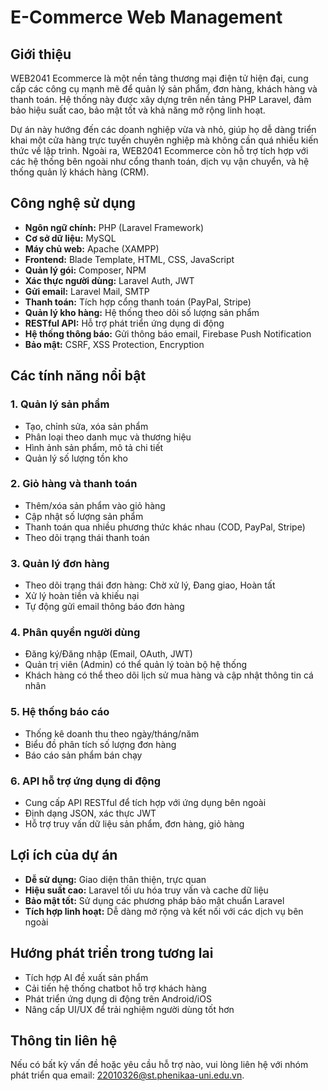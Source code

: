 # E-Commerce Web Management

## Giới thiệu
WEB2041 Ecommerce là một nền tảng thương mại điện tử hiện đại, cung cấp các công cụ mạnh mẽ để quản lý sản phẩm, đơn hàng, khách hàng và thanh toán. Hệ thống này được xây dựng trên nền tảng PHP Laravel, đảm bảo hiệu suất cao, bảo mật tốt và khả năng mở rộng linh hoạt. 

Dự án này hướng đến các doanh nghiệp vừa và nhỏ, giúp họ dễ dàng triển khai một cửa hàng trực tuyến chuyên nghiệp mà không cần quá nhiều kiến thức về lập trình. Ngoài ra, WEB2041 Ecommerce còn hỗ trợ tích hợp với các hệ thống bên ngoài như cổng thanh toán, dịch vụ vận chuyển, và hệ thống quản lý khách hàng (CRM).

## Công nghệ sử dụng
- **Ngôn ngữ chính:** PHP (Laravel Framework)
- **Cơ sở dữ liệu:** MySQL
- **Máy chủ web:** Apache (XAMPP)
- **Frontend:** Blade Template, HTML, CSS, JavaScript
- **Quản lý gói:** Composer, NPM
- **Xác thực người dùng:** Laravel Auth, JWT
- **Gửi email:** Laravel Mail, SMTP
- **Thanh toán:** Tích hợp cổng thanh toán (PayPal, Stripe)
- **Quản lý kho hàng:** Hệ thống theo dõi số lượng sản phẩm
- **RESTful API:** Hỗ trợ phát triển ứng dụng di động
- **Hệ thống thông báo:** Gửi thông báo email, Firebase Push Notification
- **Bảo mật:** CSRF, XSS Protection, Encryption

## Các tính năng nổi bật
### 1. Quản lý sản phẩm
- Tạo, chỉnh sửa, xóa sản phẩm
- Phân loại theo danh mục và thương hiệu
- Hình ảnh sản phẩm, mô tả chi tiết
- Quản lý số lượng tồn kho

### 2. Giỏ hàng và thanh toán
- Thêm/xóa sản phẩm vào giỏ hàng
- Cập nhật số lượng sản phẩm
- Thanh toán qua nhiều phương thức khác nhau (COD, PayPal, Stripe)
- Theo dõi trạng thái thanh toán

### 3. Quản lý đơn hàng
- Theo dõi trạng thái đơn hàng: Chờ xử lý, Đang giao, Hoàn tất
- Xử lý hoàn tiền và khiếu nại
- Tự động gửi email thông báo đơn hàng

### 4. Phân quyền người dùng
- Đăng ký/Đăng nhập (Email, OAuth, JWT)
- Quản trị viên (Admin) có thể quản lý toàn bộ hệ thống
- Khách hàng có thể theo dõi lịch sử mua hàng và cập nhật thông tin cá nhân

### 5. Hệ thống báo cáo
- Thống kê doanh thu theo ngày/tháng/năm
- Biểu đồ phân tích số lượng đơn hàng
- Báo cáo sản phẩm bán chạy

### 6. API hỗ trợ ứng dụng di động
- Cung cấp API RESTful để tích hợp với ứng dụng bên ngoài
- Định dạng JSON, xác thực JWT
- Hỗ trợ truy vấn dữ liệu sản phẩm, đơn hàng, giỏ hàng

## Lợi ích của dự án
- **Dễ sử dụng:** Giao diện thân thiện, trực quan
- **Hiệu suất cao:** Laravel tối ưu hóa truy vấn và cache dữ liệu
- **Bảo mật tốt:** Sử dụng các phương pháp bảo mật chuẩn Laravel
- **Tích hợp linh hoạt:** Dễ dàng mở rộng và kết nối với các dịch vụ bên ngoài

## Hướng phát triển trong tương lai
- Tích hợp AI đề xuất sản phẩm
- Cải tiến hệ thống chatbot hỗ trợ khách hàng
- Phát triển ứng dụng di động trên Android/iOS
- Nâng cấp UI/UX để trải nghiệm người dùng tốt hơn

## Thông tin liên hệ
Nếu có bất kỳ vấn đề hoặc yêu cầu hỗ trợ nào, vui lòng liên hệ với nhóm phát triển qua email: 22010326@st.phenikaa-uni.edu.vn.


